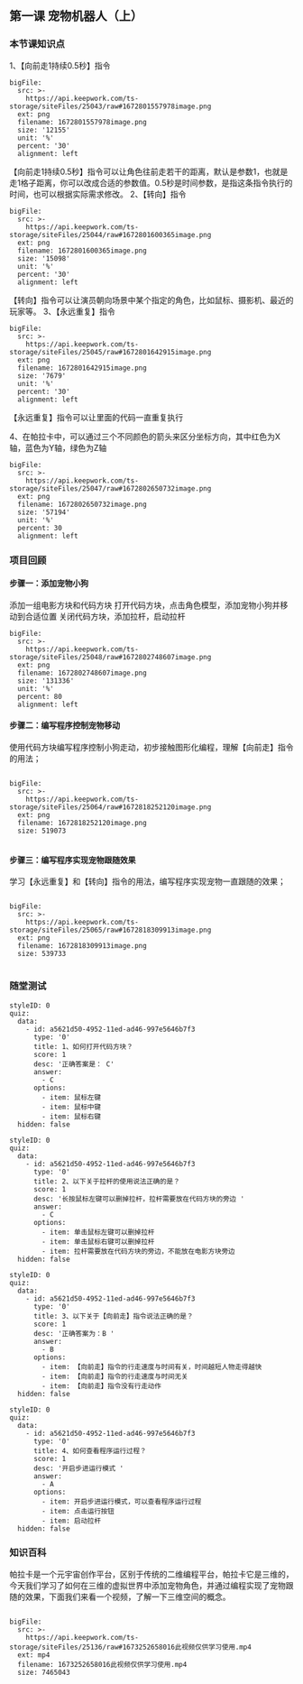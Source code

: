 ## 第一课 宠物机器人（上）
### 本节课知识点
1、【向前走1持续0.5秒】指令
 
```@BigFile
bigFile:
  src: >-
    https://api.keepwork.com/ts-storage/siteFiles/25043/raw#1672801557978image.png
  ext: png
  filename: 1672801557978image.png
  size: '12155'
  unit: '%'
  percent: '30'
  alignment: left

```


【向前走1持续0.5秒】指令可以让角色往前走若干的距离，默认是参数1，也就是走1格子距离，你可以改成合适的参数值。0.5秒是时间参数，是指这条指令执行的时间，也可以根据实际需求修改。
2、【转向】指令
 
```@BigFile
bigFile:
  src: >-
    https://api.keepwork.com/ts-storage/siteFiles/25044/raw#1672801600365image.png
  ext: png
  filename: 1672801600365image.png
  size: '15098'
  unit: '%'
  percent: '30'
  alignment: left

```




【转向】指令可以让演员朝向场景中某个指定的角色，比如鼠标、摄影机、最近的玩家等。
3、【永远重复】指令
 
```@BigFile
bigFile:
  src: >-
    https://api.keepwork.com/ts-storage/siteFiles/25045/raw#1672801642915image.png
  ext: png
  filename: 1672801642915image.png
  size: '7679'
  unit: '%'
  percent: '30'
  alignment: left

```

【永远重复】指令可以让里面的代码一直重复执行

4、在帕拉卡中，可以通过三个不同颜色的箭头来区分坐标方向，其中红色为X轴，蓝色为Y轴，绿色为Z轴
 
 
```@BigFile
bigFile:
  src: >-
    https://api.keepwork.com/ts-storage/siteFiles/25047/raw#1672802650732image.png
  ext: png
  filename: 1672802650732image.png
  size: '57194'
  unit: '%'
  percent: 30
  alignment: left

```



### 项目回顾


#### 步骤一：添加宠物小狗
添加一组电影方块和代码方块
打开代码方块，点击角色模型，添加宠物小狗并移动到合适位置
关闭代码方块，添加拉杆，启动拉杆
 
```@BigFile
bigFile:
  src: >-
    https://api.keepwork.com/ts-storage/siteFiles/25048/raw#1672802748607image.png
  ext: png
  filename: 1672802748607image.png
  size: '131336'
  unit: '%'
  percent: 80
  alignment: left

```


#### 步骤二：编写程序控制宠物移动
使用代码方块编写程序控制小狗走动，初步接触图形化编程，理解【向前走】指令的用法；
 
 
```@BigFile

bigFile:
  src: >-
    https://api.keepwork.com/ts-storage/siteFiles/25064/raw#1672818252120image.png
  ext: png
  filename: 1672818252120image.png
  size: 519073
          
```


#### 步骤三：编写程序实现宠物跟随效果
学习【永远重复】和【转向】指令的用法，编写程序实现宠物一直跟随的效果；
 
```@BigFile

bigFile:
  src: >-
    https://api.keepwork.com/ts-storage/siteFiles/25065/raw#1672818309913image.png
  ext: png
  filename: 1672818309913image.png
  size: 539733
          
```


### 随堂测试


```@Quiz
styleID: 0
quiz:
  data:
    - id: a5621d50-4952-11ed-ad46-997e5646b7f3
      type: '0'
      title: 1、如何打开代码方块？
      score: 1
      desc: '正确答案是： C'
      answer:
        - C
      options:
        - item: 鼠标左键
        - item: 鼠标中键
        - item: 鼠标右键
  hidden: false

```

```@Quiz
styleID: 0
quiz:
  data:
    - id: a5621d50-4952-11ed-ad46-997e5646b7f3
      type: '0'
      title: 2、以下关于拉杆的使用说法正确的是？
      score: 1
      desc: '长按鼠标左键可以删掉拉杆，拉杆需要放在代码方块的旁边 '
      answer:
        - C
      options:
        - item: 单击鼠标左键可以删掉拉杆
        - item: 单击鼠标右键可以删掉拉杆
        - item: 拉杆需要放在代码方块的旁边，不能放在电影方块旁边
  hidden: false

```

```@Quiz
styleID: 0
quiz:
  data:
    - id: a5621d50-4952-11ed-ad46-997e5646b7f3
      type: '0'
      title: 3、以下关于【向前走】指令说法正确的是？
      score: 1
      desc: '正确答案为：B '
      answer:
        - B
      options:
        - item: 【向前走】指令的行走速度与时间有关，时间越短人物走得越快
        - item: 【向前走】指令的行走速度与时间无关
        - item: 【向前走】指令没有行走动作
  hidden: false

```

```@Quiz
styleID: 0
quiz:
  data:
    - id: a5621d50-4952-11ed-ad46-997e5646b7f3
      type: '0'
      title: 4、如何查看程序运行过程？
      score: 1
      desc: '开启步进运行模式 '
      answer:
        - A
      options:
        - item: 开启步进运行模式，可以查看程序运行过程
        - item: 点击运行按钮
        - item: 启动拉杆
  hidden: false

```


### 知识百科
帕拉卡是一个元宇宙创作平台，区别于传统的二维编程平台，帕拉卡它是三维的，今天我们学习了如何在三维的虚拟世界中添加宠物角色，并通过编程实现了宠物跟随的效果，下面我们来看一个视频，了解一下三维空间的概念。

```@BigFile

bigFile:
  src: >-
    https://api.keepwork.com/ts-storage/siteFiles/25136/raw#1673252658016此视频仅供学习使用.mp4
  ext: mp4
  filename: 1673252658016此视频仅供学习使用.mp4
  size: 7465043
          
```